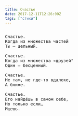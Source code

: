 ```yaml
---
title: Счастье
date: 2017-12-11T12:26:00Z
tags: ["стихи"]
---
```


<pre>

Счастье.
Когда из множества частей
Ты – цельный.

Счастье.
Когда из множества «друзей"
Один – бесценный.

Счастье.
Не там, не где-то вдалеке,
А ближе.

Счастье.
Его найдёшь в самом себе,
Но только если…
Ищешь.

</pre>